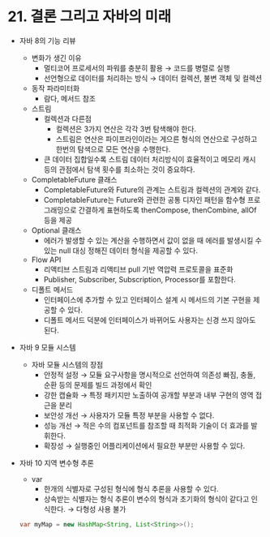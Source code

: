 # 21. 결론 그리고 자바의 미래

- 자바 8의 기능 리뷰
    - 변화가 생긴 이유
        - 멀티코어 프로세서의 파워를 충분히 활용 → 코드를 병렬로 실행
        - 선언형으로 데이터를 처리하는 방식 → 데이터 컬렉션, 불변 객체 및 컬렉션
    - 동작 파라미터화
        - 람다, 메서드 참조
    - 스트림
        - 컬렉션과 다른점
            - 컬렉션은 3가지 연산은 각각 3번 탐색해야 한다.
            - 스트림은 연산은 파이프라인이라는 게으른 형식의 연산으로 구성하고 한번의 탐색으로 모든 연산을 수행한다.
        - 큰 데이터 집합일수록 스트림 데이터 처리방식이 효율적이고 메모리 캐시 등의 관점에서 탐색 횟수를 최소하는 것이 중요하다.
    - CompletableFuture 클래스
        - CompletableFuture와 Future의 관계는 스트림과 컬렉션의 관계와 같다.
        - CompletableFuture는 Future와 관련한 공통 디자인 패턴을 함수형 프로그래밍으로 간결하게 표현하도록 thenCompose, thenCombine, allOf 등을 제공
    - Optional 클래스
        - 에러가 발생할 수 있는 계산을 수행하면서 값이 없을 때 에러를 발생시킬 수 있는 null 대싱 정해진 데이터 형식을 제공할 수 있다.
    - Flow API
        - 리액티브 스트림과 리액티브 pull 기반 역압력 프로토콜을 표준화
        - Publisher, Subscriber, Subscription, Processor를 포함한다.
    - 디폴트 메서드
        - 인터페이스에 추가할 수 있고 인터페이스 설계 시 메서드의 기본 구현을 제공할 수 있다.
        - 디폴트 메서드 덕분에 인터페이스가 바뀌어도 사용자는 신경 쓰지 않아도 된다.
- 자바 9 모듈 시스템
    - 자바 모듈 시스템의 장점
        - 안정적 설정 → 모듈 요구사항을 명시적으로 선언하여 의존성 빠짐, 충돌, 순환 등의 문제를 빌드 과정에서 확인
        - 강한 캡슐화 → 특정 패키지만 노출하여 공개할 부분과 내부 구현의 영역 접근을 분리
        - 보안성 개선 → 사용자가 모듈 특정 부분을 사용할 수 없다.
        - 성능 개선 → 적은 수의 컴포넌트를 참조할 때 최적화 기술이 더 효과를 발휘한다.
        - 확장성 → 실행중인 어플리케이션에서 필요한 부분만 사용할 수 있다.
- 자바 10 지역 변수형 추론
    - var
        - 한개의 식별자로 구성된 형식에 형식 추론을 사용할 수 있다.
        - 상속받는 식별자는 형식 추론이 변수의 형식과 초기화의 형식이 같다고 인식한다. → 다형성 사용 불가

    ```java
    var myMap = new HashMap<String, List<String>>();
    ```